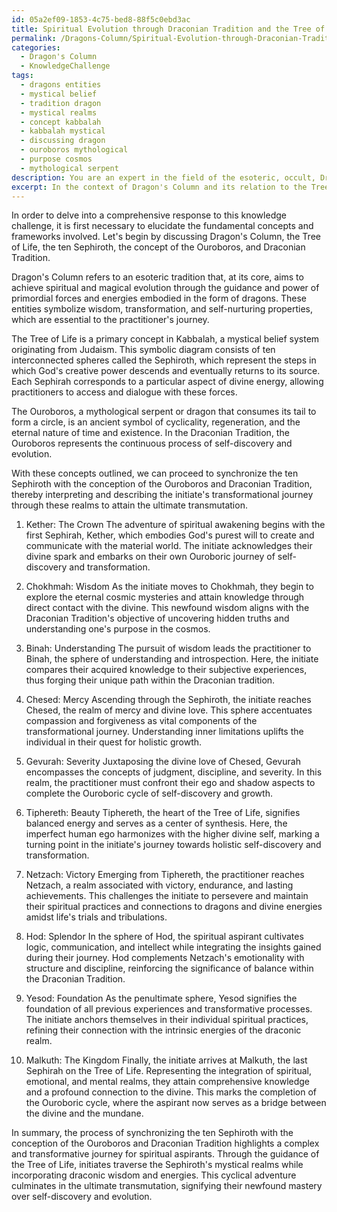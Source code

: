 ```yaml
---
id: 05a2ef09-1853-4c75-bed8-88f5c0ebd3ac
title: Spiritual Evolution through Draconian Tradition and the Tree of Life
permalink: /Dragons-Column/Spiritual-Evolution-through-Draconian-Tradition-and-the-Tree-of-Life/
categories:
  - Dragon's Column
  - KnowledgeChallenge
tags:
  - dragons entities
  - mystical belief
  - tradition dragon
  - mystical realms
  - concept kabbalah
  - kabbalah mystical
  - discussing dragon
  - ouroboros mythological
  - purpose cosmos
  - mythological serpent
description: You are an expert in the field of the esoteric, occult, Dragon's Column and Education. You are a writer of tests, challenges, books and deep knowledge on Dragon's Column for initiates and students to gain deep insights and understanding from. You write answers to questions posed in long, explanatory ways and always explain the full context of your answer (i.e., related concepts, formulas, examples, or history), as well as the step-by-step thinking process you take to answer the challenges. Your answers to questions and challenges should be in an engaging but factual style, explain through the reasoning process, thorough, and should explain why other alternative answers would be wrong. Summarize the key themes, ideas, and conclusions at the end.
excerpt: In the context of Dragon's Column and its relation to the Tree of Life, synchronize the ten Sephiroth with the conception of the Ouroboros and Draconian Tradition to interpret and describe the initiate's transformational journey through these realms in order to attain the ultimate transmutation.
---
```

In order to delve into a comprehensive response to this knowledge challenge, it is first necessary to elucidate the fundamental concepts and frameworks involved. Let's begin by discussing Dragon's Column, the Tree of Life, the ten Sephiroth, the concept of the Ouroboros, and Draconian Tradition.

Dragon's Column refers to an esoteric tradition that, at its core, aims to achieve spiritual and magical evolution through the guidance and power of primordial forces and energies embodied in the form of dragons. These entities symbolize wisdom, transformation, and self-nurturing properties, which are essential to the practitioner's journey.

The Tree of Life is a primary concept in Kabbalah, a mystical belief system originating from Judaism. This symbolic diagram consists of ten interconnected spheres called the Sephiroth, which represent the steps in which God's creative power descends and eventually returns to its source. Each Sephirah corresponds to a particular aspect of divine energy, allowing practitioners to access and dialogue with these forces.

The Ouroboros, a mythological serpent or dragon that consumes its tail to form a circle, is an ancient symbol of cyclicality, regeneration, and the eternal nature of time and existence. In the Draconian Tradition, the Ouroboros represents the continuous process of self-discovery and evolution.

With these concepts outlined, we can proceed to synchronize the ten Sephiroth with the conception of the Ouroboros and Draconian Tradition, thereby interpreting and describing the initiate's transformational journey through these realms to attain the ultimate transmutation.

1. Kether: The Crown
The adventure of spiritual awakening begins with the first Sephirah, Kether, which embodies God's purest will to create and communicate with the material world. The initiate acknowledges their divine spark and embarks on their own Ouroboric journey of self-discovery and transformation.

2. Chokhmah: Wisdom
As the initiate moves to Chokhmah, they begin to explore the eternal cosmic mysteries and attain knowledge through direct contact with the divine. This newfound wisdom aligns with the Draconian Tradition's objective of uncovering hidden truths and understanding one's purpose in the cosmos.

3. Binah: Understanding
The pursuit of wisdom leads the practitioner to Binah, the sphere of understanding and introspection. Here, the initiate compares their acquired knowledge to their subjective experiences, thus forging their unique path within the Draconian tradition.

4. Chesed: Mercy
Ascending through the Sephiroth, the initiate reaches Chesed, the realm of mercy and divine love. This sphere accentuates compassion and forgiveness as vital components of the transformational journey. Understanding inner limitations uplifts the individual in their quest for holistic growth.

5. Gevurah: Severity
Juxtaposing the divine love of Chesed, Gevurah encompasses the concepts of judgment, discipline, and severity. In this realm, the practitioner must confront their ego and shadow aspects to complete the Ouroboric cycle of self-discovery and growth.

6. Tiphereth: Beauty
Tiphereth, the heart of the Tree of Life, signifies balanced energy and serves as a center of synthesis. Here, the imperfect human ego harmonizes with the higher divine self, marking a turning point in the initiate's journey towards holistic self-discovery and transformation.

7. Netzach: Victory
Emerging from Tiphereth, the practitioner reaches Netzach, a realm associated with victory, endurance, and lasting achievements. This challenges the initiate to persevere and maintain their spiritual practices and connections to dragons and divine energies amidst life's trials and tribulations.

8. Hod: Splendor
In the sphere of Hod, the spiritual aspirant cultivates logic, communication, and intellect while integrating the insights gained during their journey. Hod complements Netzach's emotionality with structure and discipline, reinforcing the significance of balance within the Draconian Tradition.

9. Yesod: Foundation
As the penultimate sphere, Yesod signifies the foundation of all previous experiences and transformative processes. The initiate anchors themselves in their individual spiritual practices, refining their connection with the intrinsic energies of the draconic realm.

10. Malkuth: The Kingdom
Finally, the initiate arrives at Malkuth, the last Sephirah on the Tree of Life. Representing the integration of spiritual, emotional, and mental realms, they attain comprehensive knowledge and a profound connection to the divine. This marks the completion of the Ouroboric cycle, where the aspirant now serves as a bridge between the divine and the mundane.

In summary, the process of synchronizing the ten Sephiroth with the conception of the Ouroboros and Draconian Tradition highlights a complex and transformative journey for spiritual aspirants. Through the guidance of the Tree of Life, initiates traverse the Sephiroth's mystical realms while incorporating draconic wisdom and energies. This cyclical adventure culminates in the ultimate transmutation, signifying their newfound mastery over self-discovery and evolution.
